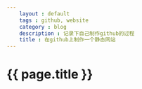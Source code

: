 ```yaml
---
    layout : default 
    tags : github, website 
    category : blog
    description : 记录下自己制作github的过程 
    title : 在github上制作一个静态网站 
---
```


# {{ page.title  }} 





